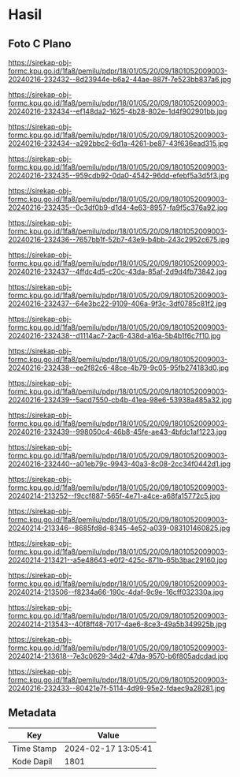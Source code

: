 # Hasil

## Foto C Plano

https://sirekap-obj-formc.kpu.go.id/1fa8/pemilu/pdpr/18/01/05/20/09/1801052009003-20240216-232432--8d23944e-b6a2-44ae-887f-7e523bb837a6.jpg

https://sirekap-obj-formc.kpu.go.id/1fa8/pemilu/pdpr/18/01/05/20/09/1801052009003-20240216-232434--ef148da2-1625-4b28-802e-1d4f902901bb.jpg

https://sirekap-obj-formc.kpu.go.id/1fa8/pemilu/pdpr/18/01/05/20/09/1801052009003-20240216-232434--a292bbc2-6d1a-4261-be87-43f636ead315.jpg

https://sirekap-obj-formc.kpu.go.id/1fa8/pemilu/pdpr/18/01/05/20/09/1801052009003-20240216-232435--959cdb92-0da0-4542-96dd-efebf5a3d5f3.jpg

https://sirekap-obj-formc.kpu.go.id/1fa8/pemilu/pdpr/18/01/05/20/09/1801052009003-20240216-232435--0c3df0b9-d1d4-4e63-8957-fa9f5c376a92.jpg

https://sirekap-obj-formc.kpu.go.id/1fa8/pemilu/pdpr/18/01/05/20/09/1801052009003-20240216-232436--7657bb1f-52b7-43e9-b4bb-243c2952c675.jpg

https://sirekap-obj-formc.kpu.go.id/1fa8/pemilu/pdpr/18/01/05/20/09/1801052009003-20240216-232437--4ffdc4d5-c20c-43da-85af-2d9d4fb73842.jpg

https://sirekap-obj-formc.kpu.go.id/1fa8/pemilu/pdpr/18/01/05/20/09/1801052009003-20240216-232437--64e3bc22-9109-406a-9f3c-3df0785c81f2.jpg

https://sirekap-obj-formc.kpu.go.id/1fa8/pemilu/pdpr/18/01/05/20/09/1801052009003-20240216-232438--d1114ac7-2ac6-438d-a16a-5b4b1f6c7f10.jpg

https://sirekap-obj-formc.kpu.go.id/1fa8/pemilu/pdpr/18/01/05/20/09/1801052009003-20240216-232438--ee2f82c6-48ce-4b79-9c05-95fb274183d0.jpg

https://sirekap-obj-formc.kpu.go.id/1fa8/pemilu/pdpr/18/01/05/20/09/1801052009003-20240216-232439--5acd7550-cb4b-41ea-98e6-53938a485a32.jpg

https://sirekap-obj-formc.kpu.go.id/1fa8/pemilu/pdpr/18/01/05/20/09/1801052009003-20240216-232439--998050c4-46b8-45fe-ae43-4bfdc1af1223.jpg

https://sirekap-obj-formc.kpu.go.id/1fa8/pemilu/pdpr/18/01/05/20/09/1801052009003-20240216-232440--a01eb79c-9943-40a3-8c08-2cc34f0442d1.jpg

https://sirekap-obj-formc.kpu.go.id/1fa8/pemilu/pdpr/18/01/05/20/09/1801052009003-20240214-213252--f9ccf887-565f-4e71-a4ce-a68fa15772c5.jpg

https://sirekap-obj-formc.kpu.go.id/1fa8/pemilu/pdpr/18/01/05/20/09/1801052009003-20240214-213346--8685fd8d-8345-4e52-a039-083101460825.jpg

https://sirekap-obj-formc.kpu.go.id/1fa8/pemilu/pdpr/18/01/05/20/09/1801052009003-20240214-213421--a5e48643-e0f2-425c-871b-65b3bac29160.jpg

https://sirekap-obj-formc.kpu.go.id/1fa8/pemilu/pdpr/18/01/05/20/09/1801052009003-20240214-213506--f8234a66-190c-4daf-9c9e-16cff032330a.jpg

https://sirekap-obj-formc.kpu.go.id/1fa8/pemilu/pdpr/18/01/05/20/09/1801052009003-20240214-213543--40f8ff48-7017-4ae6-8ce3-49a5b349925b.jpg

https://sirekap-obj-formc.kpu.go.id/1fa8/pemilu/pdpr/18/01/05/20/09/1801052009003-20240214-213618--7e3c0629-34d2-47da-9570-b6f805adcdad.jpg

https://sirekap-obj-formc.kpu.go.id/1fa8/pemilu/pdpr/18/01/05/20/09/1801052009003-20240216-232433--80421e7f-5114-4d99-95e2-fdaec9a28281.jpg


## Metadata

| Key        | Value               |
| ---------- | ------------------- |
| Time Stamp | 2024-02-17 13:05:41 |
| Kode Dapil | 1801                |



